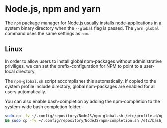 # Node.js, npm and yarn

The `npm` package manager for Node.js usually installs node-applications in a system binary directory when the `--global` flag is passed. The `yarn global` command uses the same settings as `npm`.

## Linux

In order to allow users to install global npm-packages without administrative priviliges, we can set the prefix-configuration for NPM to point to a user-local directory.

The `npm-global.sh` script accomplishes this automatically. If copied to the system profile include directory, global npm-packages are enabled for all users automatically.

You can also enable bash-completion by adding the npm-completion to the system-wide bash completion folder.

``` sh
sudo cp -fv ~/.config/repository/NodeJS/npm-global.sh /etc/profile.d/npm-global.sh \
&& sudo cp -fv ~/.config/repository/NodeJS/npm-completion.sh /etc/bash_completion.d/npm-completion.sh
```

